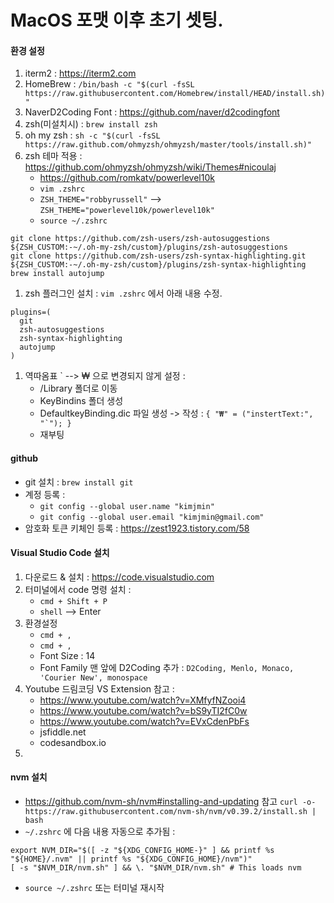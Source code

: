 # MacOS 포맷 이후 초기 셋팅.

#### 환경 설정
1. iterm2 : https://iterm2.com
2. HomeBrew : `/bin/bash -c "$(curl -fsSL https://raw.githubusercontent.com/Homebrew/install/HEAD/install.sh)"`
3. NaverD2Coding Font : https://github.com/naver/d2codingfont
4. zsh(미설치시) : `brew install zsh`
5. oh my zsh : `sh -c "$(curl -fsSL https://raw.github.com/ohmyzsh/ohmyzsh/master/tools/install.sh)"`
6. zsh 테마 적용 : https://github.com/ohmyzsh/ohmyzsh/wiki/Themes#nicoulaj
   - https://github.com/romkatv/powerlevel10k
   - `vim .zshrc`
   - `ZSH_THEME="robbyrussell"` --> `ZSH_THEME="powerlevel10k/powerlevel10k"`
   - `source ~/.zshrc`
```
git clone https://github.com/zsh-users/zsh-autosuggestions ${ZSH_CUSTOM:-~/.oh-my-zsh/custom}/plugins/zsh-autosuggestions
git clone https://github.com/zsh-users/zsh-syntax-highlighting.git ${ZSH_CUSTOM:-~/.oh-my-zsh/custom}/plugins/zsh-syntax-highlighting
brew install autojump
```
1. zsh 플러그인 설치 : 
`vim .zshrc` 에서 아래 내용 수정.
```
plugins=(
  git
  zsh-autosuggestions
  zsh-syntax-highlighting
  autojump
)
```
1. 역따옴표 \` --> ₩ 으로 변경되지 않게 설정 : 
   - /Library 폴더로 이동
   - KeyBindins 폴더 생성
   - DefaultkeyBinding.dic 파일 생성 -> 작성 : ```{ "₩" = ("instertText:", "`"); }```
   - 재부팅

#### github
- git 설치 : `brew install git`
- 계정 등록 : 
   - `git config --global user.name "kimjmin"`
   - `git config --global user.email "kimjmin@gmail.com"`
- 암호화 토큰 키체인 등록 : https://zest1923.tistory.com/58

#### Visual Studio Code 설치
1. 다운로드 & 설치 : https://code.visualstudio.com
2. 터미널에서 code 명령 설치 : 
   - `cmd + Shift + P`
   - `shell` --> Enter
4. 환경설정
   - `cmd + ,`
   - `cmd + ,`
   - Font Size : 14
   - Font Family 맨 앞에 D2Coding 추가 : `D2Coding, Menlo, Monaco, 'Courier New', monospace`
5. Youtube 드림코딩 VS Extension 참고 : 
   - https://www.youtube.com/watch?v=XMfyfNZooi4
   - https://www.youtube.com/watch?v=bS9yTI2fC0w
   - https://www.youtube.com/watch?v=EVxCdenPbFs
   - jsfiddle.net 
   - codesandbox.io
6. 

#### nvm 설치
- https://github.com/nvm-sh/nvm#installing-and-updating 참고
```curl -o- https://raw.githubusercontent.com/nvm-sh/nvm/v0.39.2/install.sh | bash```
- `~/.zshrc` 에 다음 내용 자동으로 추가됨 : 
```
export NVM_DIR="$([ -z "${XDG_CONFIG_HOME-}" ] && printf %s "${HOME}/.nvm" || printf %s "${XDG_CONFIG_HOME}/nvm")"
[ -s "$NVM_DIR/nvm.sh" ] && \. "$NVM_DIR/nvm.sh" # This loads nvm
```
- `source ~/.zshrc` 또는 터미널 재시작


